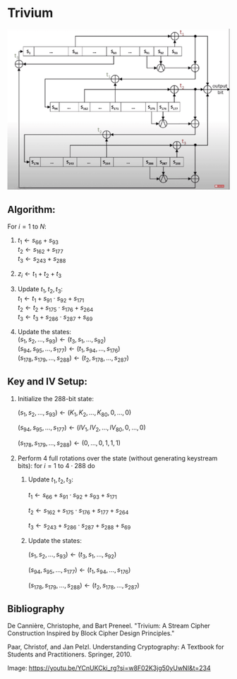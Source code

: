 # Trivium
<img src="../../../images/trivium-circuit.png" alt="Trivium Circuit"/>

## Algorithm:
For $i = 1$ to $N$:
1. $t_1 \gets s_{66} + s_{93}$  
   $t_2 \gets s_{162} + s_{177}$  
   $t_3 \gets s_{243} + s_{288}$

2. $z_i \gets t_1 + t_2 + t_3$

3. Update $t_1, t_2, t_3$:  
   $t_1 \gets t_1 + s_{91} \cdot s_{92} + s_{171}$  
   $t_2 \gets t_2 + s_{175} \cdot s_{176} + s_{264}$  
   $t_3 \gets t_3 + s_{286} \cdot s_{287} + s_{69}$

4. Update the states:  
   $(s_1, s_2, \ldots, s_{93}) \gets (t_3, s_1, \ldots, s_{92})$  
   $(s_{94}, s_{95}, \ldots, s_{177}) \gets (t_1, s_{94}, \ldots, s_{176})$  
   $(s_{178}, s_{179}, \ldots, s_{288}) \gets (t_2, s_{178}, \ldots, s_{287})$


## Key and IV Setup:

1. Initialize the 288-bit state:

	$(s_1, s_2, \ldots, s_{93}) \gets (K_1, K_2, \ldots, K_{80}, 0, \ldots, 0)$

	$(s_{94}, s_{95}, \ldots, s_{177}) \gets (IV_1, IV_2, \ldots, IV_{80}, 0, \ldots, 0)$

	$(s_{178}, s_{179}, \ldots, s_{288}) \gets (0, \ldots, 0, 1, 1, 1)$

2. Perform 4 full rotations over the state (without generating keystream bits):
	$\text{for } i = 1 \text{ to } 4 \cdot 288 \text{ do}$
	1. Update $t_1, t_2, t_3$:
		
        $t_1 \gets s_{66} + s_{91} \cdot s_{92} + s_{93} + s_{171}$

		$t_2 \gets s_{162} + s_{175} \cdot s_{176} + s_{177} + s_{264}$

		$t_3 \gets s_{243} + s_{286} \cdot s_{287} + s_{288} + s_{69}$


	 1. Update the states:
		
        $(s_1, s_2, \ldots, s_{93}) \gets (t_3, s_1, \ldots, s_{92})$

		$(s_{94}, s_{95}, \ldots, s_{177}) \gets (t_1, s_{94}, \ldots, s_{176})$

		$(s_{178}, s_{179}, \ldots, s_{288}) \gets (t_2, s_{178}, \ldots, s_{287})$

## Bibliography
De Cannière, Christophe, and Bart Preneel. "Trivium: A Stream Cipher Construction Inspired by Block Cipher Design Principles."

Paar, Christof, and Jan Pelzl. Understanding Cryptography: A Textbook for Students and Practitioners. Springer, 2010.

Image: https://youtu.be/YCnUKCki_rg?si=w8F02K3jg50yUwNI&t=234